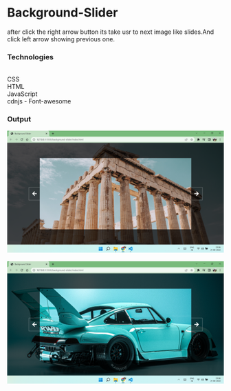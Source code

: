 # Background-Slider
after click the right arrow button its take usr to next image like slides.And click left arrow showing previous one.

### Technologies ###
<br>CSS
<br>HTML
<br>JavaScript
<br>cdnjs - Font-awesome
### Output ###
![Alt text](1.png?raw=true "landingpage")
<br>
<br>
![Alt text](2.png?raw=true "after click right arrow next one")
